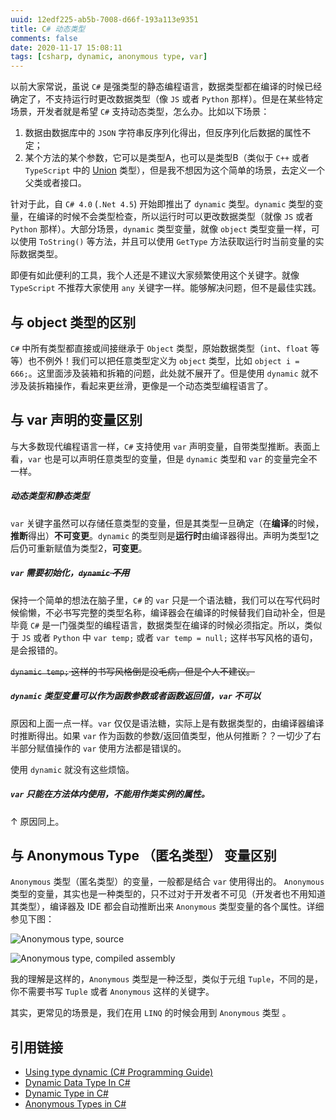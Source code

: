 ```yaml
---
uuid: 12edf225-ab5b-7008-d66f-193a113e9351
title: C# 动态类型
comments: false
date: 2020-11-17 15:08:11
tags: [csharp, dynamic, anonymous type, var]
---
```


以前大家常说，虽说 `C#` 是强类型的静态编程语言，数据类型都在编译的时候已经确定了，不支持运行时更改数据类型（像 `JS` 或者 `Python` 那样）。但是在某些特定场景，开发者就是希望 `C#` 支持动态类型，怎么办。比如以下场景：

1. 数据由数据库中的 `JSON` 字符串反序列化得出，但反序列化后数据的属性不定；
2. 某个方法的某个参数，它可以是类型A，也可以是类型B（类似于 `C++` 或者 `TypeScript` 中的 [Union](https://en.cppreference.com/w/cpp/language/union) 类型），但是我不想因为这个简单的场景，去定义一个父类或者接口。

针对于此，自 `C# 4.0` (`.Net 4.5`) 开始即推出了 `dynamic` 类型。`dynamic` 类型的变量，在编译的时候不会类型检查，所以运行时可以更改数据类型（就像 `JS` 或者 `Python` 那样）。大部分场景，`dynamic` 类型变量，就像 `object` 类型变量一样，可以使用 `ToString()` 等方法，并且可以使用 `GetType` 方法获取运行时当前变量的实际数据类型。

即便有如此便利的工具，我个人还是不建议大家频繁使用这个关键字。就像 `TypeScript` 不推荐大家使用 `any` 关键字一样。能够解决问题，但不是最佳实践。

## 与 object 类型的区别

`C#` 中所有类型都直接或间接继承于 `Object` 类型，原始数据类型（`int`、`float` 等等）也不例外！我们可以把任意类型定义为 `object` 类型，比如 `object i = 666;`。这里面涉及装箱和拆箱的问题，此处就不展开了。但是使用 `dynamic` 就不涉及装拆箱操作，看起来更丝滑，更像是一个动态类型编程语言了。

## 与 var 声明的变量区别

与大多数现代编程语言一样，`C#` 支持使用 `var` 声明变量，自带类型推断。表面上看，`var` 也是可以声明任意类型的变量，但是 `dynamic` 类型和 `var` 的变量完全不一样。

##### 动态类型和静态类型

`var` 关键字虽然可以存储任意类型的变量，但是其类型一旦确定（在**编译**的时候，**推断**得出）**不可变更**。`dynamic` 的类型则是**运行时**由编译器得出。声明为类型1之后仍可重新赋值为类型2，**可变更**。

##### `var` 需要初始化，~~`dynamic` 不用~~

保持一个简单的想法在脑子里，`C#` 的 `var` 只是一个语法糖，我们可以在写代码时候偷懒，不必书写完整的类型名称，编译器会在编译的时候替我们自动补全，但是毕竟 `C#` 是一门强类型的编程语言，数据类型在编译的时候必须指定。所以，类似于 `JS` 或者 `Python` 中 `var temp;` 或者 `var temp = null;` 这样书写风格的语句，是会报错的。

~~`dynamic temp;` 这样的书写风格倒是没毛病，但是个人不建议。~~

##### `dynamic` 类型变量可以作为函数参数或者函数返回值，`var` 不可以

原因和上面一点一样。`var` 仅仅是语法糖，实际上是有数据类型的，由编译器编译时推断得出。如果 `var` 作为函数的参数/返回值类型，他从何推断？？一切少了右半部分赋值操作的 `var` 使用方法都是错误的。

使用 `dynamic` 就没有这些烦恼。

##### `var` 只能在方法体内使用，不能用作类实例的属性。

↑ 原因同上。

## 与 Anonymous Type （匿名类型） 变量区别

`Anonymous` 类型（匿名类型）的变量，一般都是结合 `var` 使用得出的。 `Anonymous` 类型的变量，其实也是一种类型的，只不过对于开发者不可见（开发者也不用知道其类型），编译器及 IDE 都会自动推断出来 `Anonymous` 类型变量的各个属性。详细参见下图：

![Anonymous type, source](/images/csharp-dynamic-type/anonymous-type.png)

![Anonymous type, compiled assembly](/images/csharp-dynamic-type/anonymous-type-2.png)

我的理解是这样的，`Anonymous` 类型是一种泛型，类似于元组 `Tuple`，不同的是，你不需要书写 `Tuple` 或者 `Anonymous` 这样的关键字。[<fa-link/>](https://docs.microsoft.com/en-us/dotnet/standard/base-types/choosing-between-anonymous-and-tuple)

其实，更常见的场景是，我们在用 `LINQ` 的时候会用到 `Anonymous` 类型 [<fa-link/>](https://docs.microsoft.com/en-us/dotnet/csharp/programming-guide/concepts/linq/features-that-support-linq#anonymous-types)。

## 引用链接

- [Using type dynamic (C# Programming Guide)](https://docs.microsoft.com/en-us/dotnet/csharp/programming-guide/types/using-type-dynamic)
- [Dynamic Data Type In C#](https://www.c-sharpcorner.com/UploadFile/f0b2ed/dynamic-data-type-in-C-Sharp/)
- [Dynamic Type in C#](https://thedotnetguide.com/dynamic-type-in-csharp)
- [Anonymous Types in C#](https://thedotnetguide.com/anonymous-types-in-csharp/)
